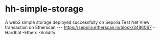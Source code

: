 # hh-simple-storage
A web3 simple storage deployed successfully on Sepolia Test Net
View transaction on Etherscan --- https://sepolia.etherscan.io/block/3486067
-Hardhat
-Ethers
-Solidity
